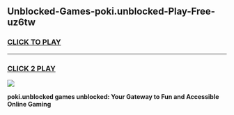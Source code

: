 
## Unblocked-Games-poki.unblocked-Play-Free-uz6tw
<h3>
<a href="https://premium76.site?title=poki.unblocked&ref=10A">CLICK TO PLAY</a></h3>
<hr>

<h3>
<a href="https://premium76.site?title=poki.unblocked&ref=10A">CLICK 2 PLAY</a>
  
</h3>

<a href="https://premium76.site?title=poki.unblocked&ref=10A"><img src="https://clearcache.store/games.png"></a>


**poki.unblocked games unblocked: Your Gateway to Fun and Accessible Online Gaming**
